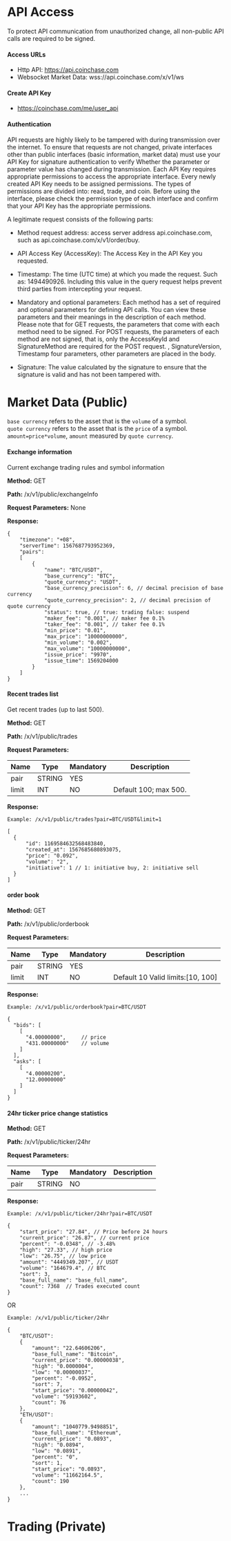 # API Access
To protect API communication from unauthorized change, all non-public API calls are required to be signed.

#### Access URLs
- Http API: https://api.coinchase.com<br>
- Websocket Market Data: wss://api.coinchase.com/x/v1/ws

#### Create API Key
- https://coinchase.com/me/user_api

#### Authentication
API requests are highly likely to be tampered with during transmission over the internet. To ensure that requests are not changed, private interfaces other than public interfaces (basic information, market data) must use your API Key for signature authentication to verify Whether the parameter or parameter value has changed during transmission. Each API Key requires appropriate permissions to access the appropriate interface. Every newly created API Key needs to be assigned permissions. The types of permissions are divided into: read, trade, and coin. Before using the interface, please check the permission type of each interface and confirm that your API Key has the appropriate permissions.

A legitimate request consists of the following parts:

- Method request address: access server address api.coinchase.com, such as api.coinchase.com/x/v1/order/buy.

- API Access Key (AccessKey): The Access Key in the API Key you requested.

- Timestamp: The time (UTC time) at which you made the request. Such as: 1494490926. Including this value in the query request helps prevent third parties from intercepting your request.

- Mandatory and optional parameters: Each method has a set of required and optional parameters for defining API calls. You can view these parameters and their meanings in the description of each method. Please note that for GET requests, the parameters that come with each method need to be signed. For POST requests, the parameters of each method are not signed, that is, only the AccessKeyId and SignatureMethod are required for the POST request. , SignatureVersion, Timestamp four parameters, other parameters are placed in the body.

- Signature: The value calculated by the signature to ensure that the signature is valid and has not been tampered with.


# Market Data (Public)
`base currency` refers to the asset that is the `volume` of a symbol.<br>
`quote currency` refers to the asset that is the `price` of a symbol.<br>
`amount=price*volume`, `amount` measured by `quote currency`.
#### Exchange information
Current exchange trading rules and symbol information

**Method:**
GET

**Path:**
/x/v1/public/exchangeInfo

**Request Parameters:**
None

**Response:**
```
{
    "timezone": "+08",
    "serverTime": 1567687793952369,
    "pairs":
    [
        {
            "name": "BTC/USDT",
            "base_currency": "BTC",
            "quote_currency": "USDT",
            "base_currency_precision": 6, // decimal precision of base currency
            "quote_currency_precision": 2, // decimal precision of quote currency
            "status": true, // true: trading false: suspend
            "maker_fee": "0.001", // maker fee 0.1%
            "taker_fee": "0.001", // taker fee 0.1%
            "min_price": "0.01",
            "max_price": "10000000000",
            "min_volume": "0.002",
            "max_volume": "10000000000",
            "issue_price": "9970",
            "issue_time": 1569204000
        }
    ]
}
```
#### Recent trades list
Get recent trades (up to last 500).

**Method:**
GET

**Path:**
/x/v1/public/trades

**Request Parameters:**

Name | Type | Mandatory | Description
------------ | ------------ | ------------ | ------------
pair | STRING | YES |
limit | INT | NO | Default 100; max 500.

**Response:**
```
Example: /x/v1/public/trades?pair=BTC/USDT&limit=1

[
  {
      "id": 1169584632568483840,
      "created_at": 1567685680893075,
      "price": "0.092",
      "volume": "2",
      "initiative": 1 // 1: initiative buy, 2: initiative sell
  }
]
```

#### order book

**Method:**
GET

**Path:**
/x/v1/public/orderbook

**Request Parameters:**

Name | Type | Mandatory | Description
------------ | ------------ | ------------ | ------------
pair | STRING | YES |
limit | INT | NO | Default 10 Valid limits:[10, 100]

**Response:**
```
Example: /x/v1/public/orderbook?pair=BTC/USDT

{
  "bids": [
    [
      "4.00000000",     // price
      "431.00000000"    // volume
    ]
  ],
  "asks": [
    [
      "4.00000200",
      "12.00000000"
    ]
  ]
}
```
#### 24hr ticker price change statistics

**Method:**
GET

**Path:**
/x/v1/public/ticker/24hr

**Request Parameters:**

Name | Type | Mandatory | Description
------------ | ------------ | ------------ | ------------
pair | STRING | NO |

**Response:**
```
Example: /x/v1/public/ticker/24hr?pair=BTC/USDT

{
    "start_price": "27.84", // Price before 24 hours
    "current_price": "26.87", // current price
    "percent": "-0.0348", // -3.48%
    "high": "27.33", // high price
    "low": "26.75", // low price
    "amount": "4449349.207", // USDT
    "volume": "164679.4", // BTC
    "sort": 3,
    "base_full_name": "base_full_name",
    "count": 7368  // Trades executed count
}
```
OR
```
Example: /x/v1/public/ticker/24hr

{
    "BTC/USDT": 
    {
        "amount": "22.64606206",
        "base_full_name": "Bitcoin",
        "current_price": "0.00000038",
        "high": "0.0000004",
        "low": "0.00000037",
        "percent": "-0.0952",
        "sort": 7,
        "start_price": "0.00000042",
        "volume": "59193602",
        "count": 76
    },
    "ETH/USDT": 
    {
        "amount": "1040779.9498851",
        "base_full_name": "Ethereum",
        "current_price": "0.0893",
        "high": "0.0894",
        "low": "0.0891",
        "percent": "0",
        "sort": 1,
        "start_price": "0.0893",
        "volume": "11662164.5",
        "count": 190
    },
    ...
}
```

# Trading (Private)
